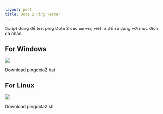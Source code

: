 ```yaml
---
layout: post
title: Dota 2 Ping Tester
---
```


<p>Script dùng để test ping Dota 2 các server, viết ra để sử dụng với mục đích cá nhân.</p>
<h2>For Windows</h2>
<img src="{{ site.baseurl }}public/img/posts/ping-test-windows.png" />
<p>Download pingdota2.bat</p>
<h2>For Linux</h2>
<img src="{{ site.baseurl }}public/img/posts/ping-test-linux.png" />
<p>Download pingdota2.sh</p>
